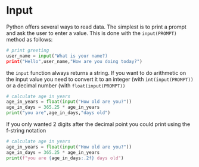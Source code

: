 # Input
Python offers several ways to read data. The simplest is to print a prompt and ask the user to enter a value.
This is done with the ```input(PROMPT)``` method as follows:

``` python
# print greeting
user_name = input("What is your name?)
print("Hello",user_name,"How are you doing today?")
```

the ```input``` function always returns a string. If you want to do arithmetic on the input value
you need to convert it to an integer (with ```int(input(PROMPT))``` or a decimal number 
(with ```float(input(PROMPT))``` 

```python
# calculate age in years
age_in_years = float(input("How old are you?"))
age_in_days = 365.25 * age_in_years
print("you are",age_in_days,"days old")
```

If you only wanted 2 digits after the decimal point you could print using the f-string notation

```python
# calculate age in years
age_in_years = float(input("How old are you?"))
age_in_days = 365.25 * age_in_years
print(f"you are {age_in_days:.2f} days old")
```


